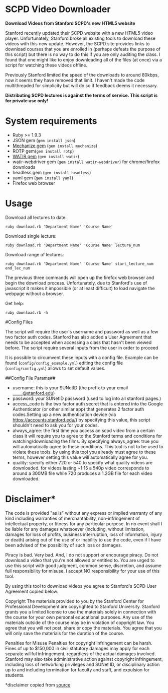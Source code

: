 SCPD Video Downloader
===============

**Download Videos from Stanford SCPD's new HTML5 website**

Stanford recently updated their SCPD website with a new HTML5 video player. Unfortunately, Stanford broke all existing tools to download these videos with this new update. However, the SCPD site provides links to download courses that you are enrolled in (perhaps defeats the purpose of this script) but there is no way to do this if you are only auditing the class. I found that one might like to enjoy downloading all of the files (at once) via a script for watching these videos offline. 

Previously Stanford limited the speed of the downloads to around 80kbps, now it seems they have removed that limit. I haven't made the code multithreaded for simplicity but will do so if feedback deems it necessary.

**Distributing SCPD lectures is against the terms of service. This script is for private use only!**

# System requirements

- Ruby >= 1.9.3 
- JSON gem (`gem install json`)
- [Mechanize gem](http://mechanize.rubyforge.org/) (`gem install mechanize`)
- ROTP gem(`gem install rotp`)
- [WATIR gem](http://watir.com/) (`gem install watir`)
- watir-webdriver gem (`gem install watir-webdriver`) for chrome/firefox downloads
- headless gem (`gem install headless`)
- yaml gem (`gem install yaml`)
- Firefox web browser

# Usage

Download all lectures to date:
```shell
ruby download.rb 'Department Name' 'Course Name' 
```

Download single lecture:
```shell
ruby download.rb 'Department Name' 'Course Name' lecture_num
```

Download range of lectures:
```shell
ruby download.rb 'Department Name' 'Course Name' start_lecture_num end_lec_num
```

The previous three commands will open up the firefox web browser and begin the download process. Unfortunately, due to Stanford's use of javascript it makes it impossible (or at least difficult) to load navigate the webpage without a browser. 

Get help: 
```shell
ruby download.rb -h
```

#Config Files

The script will require the user's username and password as well as a few two factor auth codes.
Stanford has also added a User Agreement that needs to be accepted when accessing a class that hasn't been viewed before. The script require several inputs from the user in order to proceed

It is possible to circumvent these inputs with a config file. Example can be found (`config/config_example.yml`)
editing the config file (`config/config.yml`) allows to set default values. 

##Config File Params##
- username: this is your SUNetID (the prefix to your email _____@stanford.edu)
- password: your SUNetID password (used to log into all stanford pages.)
- access_code is the two factor auth secret that is entered into the Google Authenticator (or other similar app) that generates 2 factor auth codes.Setting up a new authentication device (via https://accounts.stanford.edu/)
by specifying this value, this script shouldn't need to ask you for your codes.
- always_agree: the first time you access an scpd video from a certain class it will require you to agree to the Stanford terms and conditions for watching/downloading the films. By specifying always_agree: true you will automatically agree to these conditions. This tool is not to be used to violate these tools. by using this tool you already must agree to these terms, however setting this value will automatically agree for you.
- quality: specify either 720 or 540 to specify what quality videos are downloaded. for videos lasting ~1:15 a 540p video corresponds to around a 300MB file while 720 produces a 1.2GB file for each video downloaded.

# Disclaimer* 
The code is provided "as is" without any express or implied warranty of any kind including warranties of merchantability, non-infringement of intellectual property, or fitness for any particular purpose. In no event shall I be liable for any damages whatsoever (including, without limitation, damages for loss of profits, business interruption, loss of information, injury or death) arising out of the use of or inability to use the code, even if I have been advised of the possibility of such loss or damages. 

Piracy is bad. Very bad. And, I do not support or encourage piracy. Do not download a video that you're not allowed or entitled to. You are urged to use this script with good judgment, common sense, discretion, and assume full responsibility for misuse. I accept NO responsibility for your use of this tool.

By using this tool to download videos you agree to Stanford's SCPD User Agreement copied below:

Copyright
            The materials provided to you by the Stanford Center for Professional Development are copyrighted
            to Stanford University. Stanford grants you a limited license to use the materials solely in connection
            with the course for your own personal educational purposes. Any use of the materials outside of the
            course may be in violation of copyright law. You agree that you will not post, share or copy the materials.
            You agree that you will only save the materials for the duration of the course.

Penalties for Misuse
		Penalties for copyright infringement can be harsh. Fines of up to $150,000 in civil statutory damages may apply
           for each separate willful infringement, regardless of the actual damages involved. Stanford may also take
           administrative action against copyright infringement, including loss of networking privileges and SUNet ID,
           or disciplinary action up to and including termination for faculty and staff, and expulsion for students.

*disclaimer copied from [source](https://github.com/abhinavsood/download-scpd-videos)



